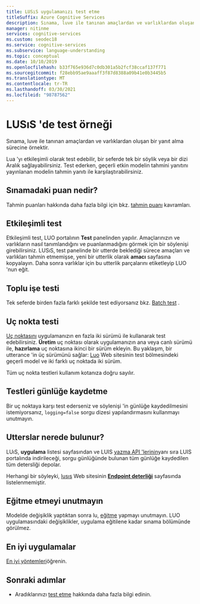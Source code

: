```yaml
---
title: LUSıS uygulamanızı test etme
titleSuffix: Azure Cognitive Services
description: Sınama, luve ile tanınan amaçlardan ve varlıklardan oluşan bir yanıt alma sürecine örnektir.
manager: nitinme
services: cognitive-services
ms.custom: seodec18
ms.service: cognitive-services
ms.subservice: language-understanding
ms.topic: conceptual
ms.date: 10/10/2019
ms.openlocfilehash: b33f765e936d7c0db301a5b2fcf38ccaf137f771
ms.sourcegitcommit: f28ebb95ae9aaaff3f87d8388a09b41e0b3445b5
ms.translationtype: MT
ms.contentlocale: tr-TR
ms.lasthandoff: 03/30/2021
ms.locfileid: "98787562"
---
```

# <a name="testing-example-utterances-in-luis"></a>LUSıS 'de test örneği

Sınama, luve ile tanınan amaçlardan ve varlıklardan oluşan bir yanıt alma sürecine örnektir. 

Lua 'yı etkileşimli olarak test edebilir, bir seferde tek bir söylik veya bir dizi Aralık sağlayabilirsiniz. Test ederken, geçerli etkin modelin tahmini yanıtını yayınlanan modelin tahmin yanıtı ile karşılaştırabilirsiniz. 

<a name="A-test-score"></a>
<a name="Score-all-intents"></a>
<a name="E-(exponent)-notation"></a>

## <a name="what-is-a-score-in-testing"></a>Sınamadaki puan nedir?
Tahmin puanları hakkında daha fazla bilgi için bkz. [tahmin puanı](luis-concept-prediction-score.md) kavramları.

## <a name="interactive-testing"></a>Etkileşimli test
Etkileşimli test, LUO portalının **Test** panelinden yapılır. Amaçlarınızın ve varlıkların nasıl tanımlandığını ve puanlanmadığını görmek için bir söylenişi girebilirsiniz. LUSıS, test panelinde bir utterde beklediği sürece amaçları ve varlıkları tahmin etmemişse, yeni bir utterlik olarak **amacı** sayfasına kopyalayın. Daha sonra varlıklar için bu utterlik parçalarını etiketleyip LUO 'nun eğit. 

## <a name="batch-testing"></a>Toplu işe testi
Tek seferde birden fazla farklı şekilde test ediyorsanız bkz. [Batch test](./luis-how-to-batch-test.md) .

## <a name="endpoint-testing"></a>Uç nokta testi
[Uç noktasını](luis-glossary.md#endpoint) uygulamanızın en fazla iki sürümü ile kullanarak test edebilirsiniz. **Üretim** uç noktası olarak uygulamanızın ana veya canlı sürümü ile, **hazırlama** uç noktasına ikinci bir sürüm ekleyin. Bu yaklaşım, bir utterance 'in üç sürümünü sağlar: [Luo](luis-reference-regions.md) Web sitesinin test bölmesindeki geçerli model ve iki farklı uç noktada iki sürüm. 

Tüm uç nokta testleri kullanım kotanıza doğru sayılır. 

## <a name="do-not-log-tests"></a>Testleri günlüğe kaydetme
Bir uç noktaya karşı test ederseniz ve söylenişi 'in günlüğe kaydedilmesini istemiyorsanız, `logging=false` sorgu dizesi yapılandırmasını kullanmayı unutmayın.

## <a name="where-to-find-utterances"></a>Utterslar nerede bulunur?
LUıS, **uygulama** listesi sayfasından ve LUIS [yazma API 'lerinin](https://go.microsoft.com/fwlink/?linkid=2092087)yanı sıra LUIS portalında indirileceği, sorgu günlüğünde bulunan tüm günlüğe kaydedilen tüm detersliği depolar. 

Herhangi bir söyleyki, [lusıs](luis-reference-regions.md) Web sitesinin **[Endpoint deterliği](luis-how-to-review-endpoint-utterances.md)** sayfasında listelenmemiştir. 

## <a name="remember-to-train"></a>Eğitme etmeyi unutmayın
Modelde değişiklik yaptıktan sonra lu, [eğitme](luis-how-to-train.md) yapmayı unutmayın. LUO uygulamasındaki değişiklikler, uygulama eğitilene kadar sınama bölümünde görülmez. 

## <a name="best-practices"></a>En iyi uygulamalar
[En iyi yöntemleri](luis-concept-best-practices.md)öğrenin.

## <a name="next-steps"></a>Sonraki adımlar

* Aradıklarınızı [test etme](luis-interactive-test.md) hakkında daha fazla bilgi edinin.